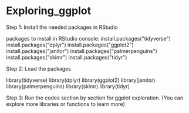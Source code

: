 # Exploring_ggplot

Step 1: Install the needed packages in RStudio

packages to install in RStudio console:
install.packages("tidyverse")
install.packages("dplyr")
install.packages("ggplot2")
install.packages("janitor")
install.packages("palmerpenguins")
install.packages("skimr")
install.packages("tidyr")

Step 2: Load the packages

library(tidyverse)
library(dplyr)
library(ggplot2)
library(janitor)
library(palmerpenguins)
library(skimr)
library(tidyr)

Step 3: Run the codes section by section for ggplot exploration.
(You can explore more libraries or functions to learn more)
